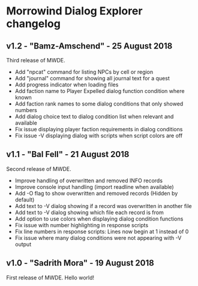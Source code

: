 # Morrowind Dialog Explorer changelog

## v1.2 - "Bamz-Amschend" - 25 August 2018

Third release of MWDE.

- Add "npcat" command for listing NPCs by cell or region
- Add "journal" command for showing all journal text for a quest
- Add progress indicator when loading files
- Add faction name to Player Expelled dialog function condition where known
- Add faction rank names to some dialog conditions that only showed numbers
- Add dialog choice text to dialog condition list when relevant and available
- Fix issue displaying player faction requirements in dialog conditions
- Fix issue -V displaying dialog with scripts when script colors are off

## v1.1 - "Bal Fell" - 21 August 2018

Second release of MWDE.

- Improve handling of overwritten and removed INFO records
- Improve console input handling (import readline when available)
- Add -O flag to show overwritten and removed records (Hidden by default)
- Add text to -V dialog showing if a record was overwritten in another file
- Add text to -V dialog showing which file each record is from
- Add option to use colors when displaying dialog condition functions
- Fix issue with number highlighting in response scripts
- Fix line numbers in response scripts: Lines now begin at 1 instead of 0
- Fix issue where many dialog conditions were not appearing with -V output

## v1.0 - "Sadrith Mora" - 19 August 2018

First release of MWDE. Hello world!
